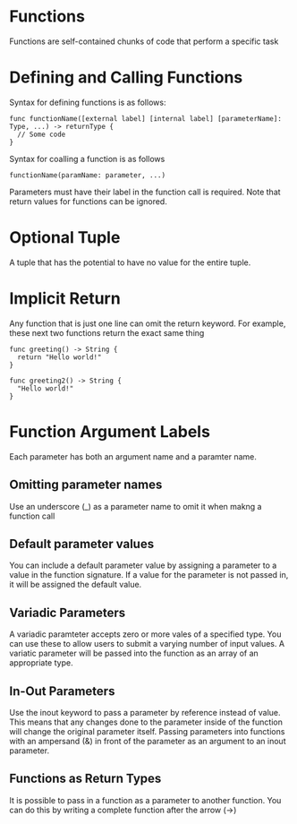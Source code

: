 # Functions
Functions are self-contained chunks of code that perform a specific task
# Defining and Calling Functions
Syntax for defining functions is as follows:
```
func functionName([external label] [internal label] [parameterName]: Type, ...) -> returnType {
  // Some code
}
```
Syntax for coalling a function is as follows
```
functionName(paramName: parameter, ...)
```
Parameters must have their label in the function call is required.
Note that return values for functions can be ignored.

# Optional Tuple
A tuple that has the potential to have no value for the entire tuple.

# Implicit Return
Any function that is just one line can omit the return keyword. For example, these next two functions return the exact same thing
```
func greeting() -> String {
  return "Hello world!"
}

func greeting2() -> String {
  "Hello world!"
}
```
# Function Argument Labels
Each parameter has both an argument name and a paramter name.
## Omitting parameter names
Use an underscore (_) as a parameter name to omit it when makng a function call

## Default parameter values
You can include a default parameter value by assigning a parameter to a value in the function signature. If a value for the parameter is not passed in, it will be assigned the default value.

## Variadic Parameters
A variadic paramteter accepts zero or more vales of a specified type. You can use these to allow users to submit a varying number of input values. A variatic parameter will be passed into the function as an array of an appropriate type.

## In-Out Parameters
Use the inout keyword to pass a parameter by reference instead of value. This means that any changes done to the parameter inside of the function will change the original parameter itself.
Passing parameters into functions with an ampersand (&) in front of the parameter as an argument to an inout parameter.

## Functions as Return Types
It is possible to pass in a function as a parameter to another function. You can do this by writing a complete function after the arrow (->) 
